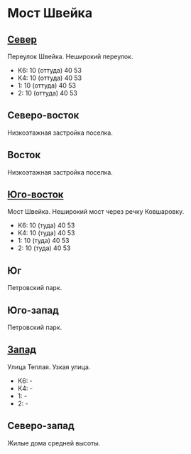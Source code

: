 # Мост Швейка

## [Север](./10397065.md)

Переулок Швейка.
Неширокий переулок.

* K6:   10 (оттуда) 40  53
* K4:   10 (оттуда) 40  53
* 1:    10 (оттуда) 40  53
* 2:    10 (оттуда) 40  53

## Северо-восток

Низкоэтажная застройка поселка.

## Восток

Низкоэтажная застройка поселка.

## [Юго-восток](./10400075.md)

Мост Швейка.
Неширокий мост через речку Ковшаровку.

* K6:   10 (туда)   40  53
* K4:   10 (туда)   40  53
* 1:    10 (туда)   40  53
* 2:    10 (туда)   40  53

## Юг

Петровский парк.

## Юго-запад

Петровский парк.

## [Запад](./10395070.md)

Улица Теплая.
Узкая улица.

* K6:   -
* K4:   -
* 1:    -
* 2:    -

## Северо-запад

Жилые дома средней высоты.
